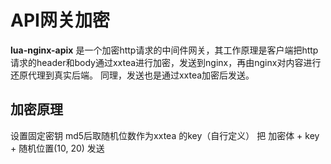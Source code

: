 API网关加密
================

**lua-nginx-apix** 是一个加密http请求的中间件网关，其工作原理是客户端把http请求的header和body通过xxtea进行加密，发送到nginx，再由nginx对内容进行还原代理到真实后端。
同理，发送也是通过xxtea加密后发送。

## 加密原理
设置固定密钥
md5后取随机位数作为xxtea 的key（自行定义）
把 加密体 + key + 随机位置(10, 20) 发送



